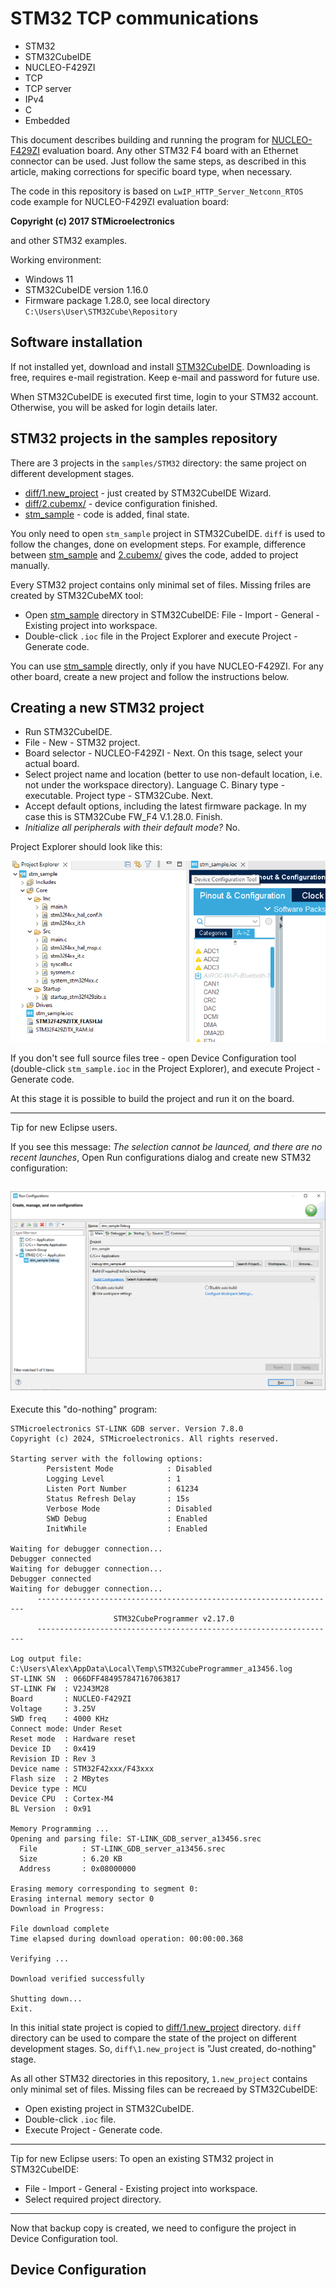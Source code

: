 # STM32 TCP communications

- STM32
- STM32CubeIDE
- NUCLEO-F429ZI
- TCP
- TCP server
- IPv4
- C
- Embedded

This document describes building and running the program for [NUCLEO-F429ZI](https://www.st.com/en/evaluation-tools/nucleo-f429zi.html) evaluation board. Any other STM32 F4 board with an Ethernet connector can be used. Just follow the same steps, as described in this article, making corrections for specific board type, when necessary.

The code in this repository is based on `LwIP_HTTP_Server_Netconn_RTOS` code example for NUCLEO-F429ZI evaluation board: 

**Copyright (c) 2017 STMicroelectronics** 

and other STM32 examples.

Working environment:
- Windows 11
- STM32CubeIDE version 1.16.0
- Firmware package 1.28.0, see local directory `C:\Users\User\STM32Cube\Repository`

## Software installation

If not installed yet, download and install [STM32CubeIDE](https://www.st.com/en/development-tools/stm32cubeide.html). Downloading is free, requires e-mail registration. Keep e-mail and password for future use.

When STM32CubeIDE is executed first time, login to your STM32 account. Otherwise, you will be asked for login details later.

## STM32 projects in the samples repository

There are 3 projects in the `samples/STM32` directory: the same project on different development stages.
- [diff/1.new_project](diff/1.new_project/) - just created by STM32CubeIDE Wizard.
- [diff/2.cubemx/](diff/2.cubemx/) - device configuration finished.
- [stm_sample](stm_sample/) - code is added, final state.

You only need to open `stm_sample` project in STM32CubeIDE. `diff` is used to follow the changes, done on evelopment steps. For example, difference between [stm_sample](stm_sample/) and [2.cubemx/](diff/diff/2.cubemx/) gives the code, added to project manually.

Every STM32 project contains only minimal set of files. Missing friles are created by STM32CubeMX tool:
- Open [stm_sample](stm_sample/) directory in STM32CubeIDE: File - Import - General - Existing project into workspace.
- Double-click `.ioc` file in the Project Explorer and execute Project - Generate code.

You can use [stm_sample](stm_sample/) directly, only if you have NUCLEO-F429ZI. For any other board, create a new project and follow the instructions below.

## Creating a new STM32 project

- Run STM32CubeIDE.
- File - New - STM32 project.
- Board selector - NUCLEO-F429ZI - Next. On this tsage, select your actual board.
- Select project name and location (better to use non-default location, i.e. not under the workspace directory). Language C. Binary type - executable. Project type - STM32Cube. Next.
- Accept default options, including the latest firmware package. In my case this is STM32Cube FW_F4 V.1.28.0. Finish.
- *Initialize all peripherals with their default mode?* No.

Project Explorer should look like this:

![Project explorer](../images/project_explorer.png)


If you don't see full source files tree - open Device Configuration tool (double-click `stm_sample.ioc` in the Project Explorer), and execute Project - Generate code.

At this stage it is possible to build the project and run it on the board. 

---
Tip for new Eclipse users.

If you see this message:
*The selection cannot be launced, and there are no recent launches*, 
Open Run configurations dialog and create new STM32 configuration:

![Run configurations](../images/run_configurations.png)
---

Execute this "do-nothing" program:

```
STMicroelectronics ST-LINK GDB server. Version 7.8.0
Copyright (c) 2024, STMicroelectronics. All rights reserved.

Starting server with the following options:
        Persistent Mode            : Disabled
        Logging Level              : 1
        Listen Port Number         : 61234
        Status Refresh Delay       : 15s
        Verbose Mode               : Disabled
        SWD Debug                  : Enabled
        InitWhile                  : Enabled

Waiting for debugger connection...
Debugger connected
Waiting for debugger connection...
Debugger connected
Waiting for debugger connection...
      -------------------------------------------------------------------
                       STM32CubeProgrammer v2.17.0                  
      -------------------------------------------------------------------

Log output file:   C:\Users\Alex\AppData\Local\Temp\STM32CubeProgrammer_a13456.log
ST-LINK SN  : 066DFF484957847167063817
ST-LINK FW  : V2J43M28
Board       : NUCLEO-F429ZI
Voltage     : 3.25V
SWD freq    : 4000 KHz
Connect mode: Under Reset
Reset mode  : Hardware reset
Device ID   : 0x419
Revision ID : Rev 3
Device name : STM32F42xxx/F43xxx
Flash size  : 2 MBytes
Device type : MCU
Device CPU  : Cortex-M4
BL Version  : 0x91

Memory Programming ...
Opening and parsing file: ST-LINK_GDB_server_a13456.srec
  File          : ST-LINK_GDB_server_a13456.srec
  Size          : 6.20 KB 
  Address       : 0x08000000 

Erasing memory corresponding to segment 0:
Erasing internal memory sector 0
Download in Progress:

File download complete
Time elapsed during download operation: 00:00:00.368

Verifying ...

Download verified successfully 

Shutting down...
Exit.
```

In this initial state project is copied to [diff/1.new_project](diff/1.new_project/) directory. `diff` directory can be used to compare the state of the project on different development stages. So, `diff\1.new_project` is "Just created, do-nothing" stage. 

As all other STM32 directories in this repository, `1.new_project` contains only minimal set of files. Missing files can be recreaed by STM32CubeIDE:
- Open existing project in STM32CubeIDE.
- Double-click `.ioc` file.
- Execute Project - Generate code.
---

Tip for new Eclipse users:
To open an existing STM32 project in STM32CubeIDE:
- File - Import - General - Existing project into workspace.
- Select required project directory.
---

Now that backup copy is created, we need to configure the project in Device Configuration tool.

## Device Configuration






